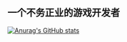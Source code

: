 ## 一个不务正业的游戏开发者
[![Anurag's GitHub stats](https://github-readme-stats.vercel.app/api?username=JupiterTheWarlock)](https://github.com/anuraghazra/github-readme-stats)
